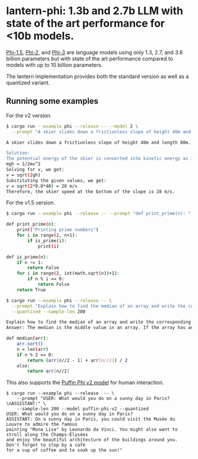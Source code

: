 # lantern-phi: 1.3b and 2.7b LLM with state of the art performance for <10b models.

[Phi-1.5](https://huggingface.co/microsoft/phi-1_5), 
[Phi-2](https://huggingface.co/microsoft/phi-2), and
[Phi-3](https://huggingface.co/microsoft/Phi-3-mini-4k-instruct) are language models using
only 1.3, 2.7, and 3.8 billion parameters but with state of the art performance compared to
models with up to 10 billion parameters.

The lantern implementation provides both the standard version as well as a
quantized variant.

## Running some examples

For the v2 version.
```bash
$ cargo run --example phi --release -- --model 2 \
  --prompt "A skier slides down a frictionless slope of height 40m and length 80m. What's the skier speed at the bottom?"

A skier slides down a frictionless slope of height 40m and length 80m. What's the skier speed at the bottom?

Solution:
The potential energy of the skier is converted into kinetic energy as it slides down the slope. The formula for potential energy is mgh, where m is mass, g is acceleration due to gravity (9.8 m/s^2), and h is height. Since there's no friction, all the potential energy is converted into kinetic energy at the bottom of the slope. The formula for kinetic energy is 1/2mv^2, where v is velocity. We can equate these two formulas:
mgh = 1/2mv^2
Solving for v, we get:
v = sqrt(2gh)
Substituting the given values, we get:
v = sqrt(2*9.8*40) = 28 m/s
Therefore, the skier speed at the bottom of the slope is 28 m/s.
```

For the v1.5 version.
```bash
$ cargo run --example phi --release -- --prompt "def print_prime(n): "

def print_prime(n): 
    print("Printing prime numbers")
    for i in range(2, n+1):
        if is_prime(i):
            print(i)

def is_prime(n):
    if n <= 1:
        return False
    for i in range(2, int(math.sqrt(n))+1):
        if n % i == 0:
            return False
    return True

$ cargo run --example phi --release -- \
  --prompt "Explain how to find the median of an array and write the corresponding python function.\nAnswer:" \
  --quantized --sample-len 200

Explain how to find the median of an array and write the corresponding python function.
Answer: The median is the middle value in an array. If the array has an even number of elements, the median is the average of the two middle values.

def median(arr):
    arr.sort()
    n = len(arr)
    if n % 2 == 0:
        return (arr[n//2 - 1] + arr[n//2]) / 2
    else:
        return arr[n//2]
```

This also supports the [Puffin Phi v2
model](https://huggingface.co/teknium/Puffin-Phi-v2) for human interaction.
```
$ cargo run --example phi --release  -- \
    --prompt "USER: What would you do on a sunny day in Paris?\nASSISTANT:" \
    --sample-len 200 --model puffin-phi-v2 --quantized 
USER: What would you do on a sunny day in Paris?
ASSISTANT: On a sunny day in Paris, you could visit the Musée du Louvre to admire the famous
painting "Mona Lisa" by Leonardo da Vinci. You might also want to stroll along the Champs-Élysées
and enjoy the beautiful architecture of the buildings around you. Don't forget to stop by a café
for a cup of coffee and to soak up the sun!"
```
